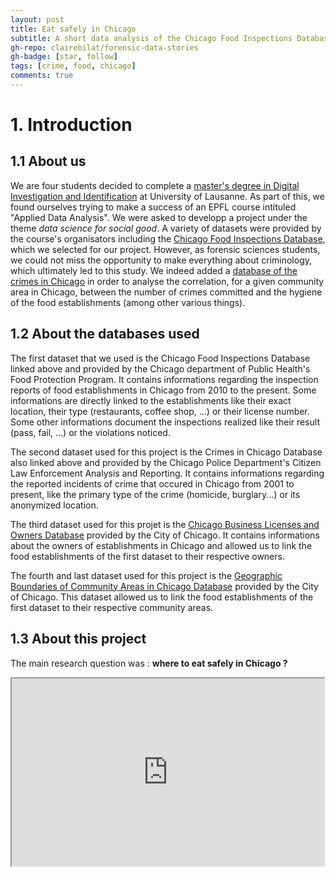 ```yaml
---
layout: post
title: Eat safely in Chicago
subtitle: A short data analysis of the Chicago Food Inspections Database
gh-repo: clairebilat/forensic-data-stories
gh-badge: [star, follow]
tags: [crime, food, chicago]
comments: true
---
```


# 1. Introduction

## 1.1 About us

We are four students decided to complete a [master's degree in Digital Investigation and Identification](https://www.unil.ch/esc/fr/home/menuinst/enseignement/masters/msc-investigation-numerique.html) at University of Lausanne. As part of this, we found ourselves trying to make a success of an EPFL course intituled "Applied Data Analysis". We were asked to developp a project under the theme *data science for social good*. A variety of datasets were provided by the course's organisators including the [Chicago Food Inspections Database](http://dev.cityofchicago.org/open%20data/data%20portal/2018/06/29/food-violations-changes.html), which we selected for our project. However, as forensic sciences students, we could not miss the opportunity to make everything about criminology, which ultimately led to this study. We indeed added a [database of the crimes in Chicago](https://www.kaggle.com/currie32/crimes-in-chicago) in order to analyse the correlation, for a given community area in Chicago, between the number of crimes committed and the hygiene of the food establishments (among other various things).

## 1.2 About the databases used

The first dataset that we used is the Chicago Food Inspections Database linked above and provided by the Chicago department of Public Health's Food Protection Program. It contains informations regarding the inspection reports of food establishments in Chicago from 2010 to the present. Some informations are directly linked to the establishments like their exact location, their type (restaurants, coffee shop, ...) or their license number. Some other informations document the inspections realized like their result (pass, fail, ...) or the violations noticed.

The second dataset used for this project is the Crimes in Chicago Database also linked above and provided by the Chicago Police Department's Citizen Law Enforcement Analysis and Reporting. It contains informations regarding the reported incidents of crime that occured in Chicago from 2001 to present, like the primary type of the crime (homicide, burglary...) or its anonymized location.

The third dataset used for this projet is the [Chicago Business Licenses and Owners Database](https://www.kaggle.com/chicago/chicago-business-licenses-and-owners) provided by the City of Chicago. It contains informations about the owners of establishments in Chicago and allowed us to link the food establishments of the first dataset to their respective owners.

The fourth and last dataset used for this project is the [Geographic Boundaries of Community Areas in Chicago Database](https://data.cityofchicago.org/Facilities-Geographic-Boundaries/Boundaries-Community-Areas-current-/cauq-8yn6) provided by the City of Chicago. This dataset allowed us to link the food establishments of the first dataset to their respective community areas.

## 1.3 About this project

The main research question was : **where to eat safely in Chicago ?**



<div>
 <iframe src="https://github.com/clairebilat/forensic-data-stories/blob/master/frames/timtest2.html" name="test" width="500" height="300">
 </iframe>
</div>
